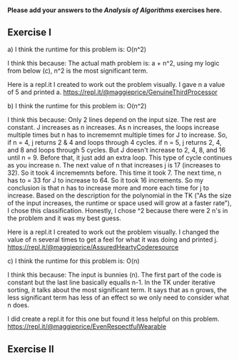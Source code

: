 #### Please add your answers to the **_Analysis of Algorithms_** exercises here.

## Exercise I

a)
I think the runtime for this problem is: O(n^2)

I think this because:
The actual math problem is: a + n^2, using my logic from below (c), n^2 is the most significant term.

<!-- Each time the problem is ran, the same amount gets added each time. So, when I look at the graph on the iterative sorting page in the TK, n goes up one and over one each time creating a linear "curve". In my example where n = 5, the points are (a, a+n^3) (0, 25), (25, 50), (50, 75), (75, 100), and (100, 125). I get a linear line when I plot them. (I think i changed my mind. My previous answer was O(n) -->

Here is a repl.it I created to work out the problem visually.
I gave n a value of 5 and printed a.
https://repl.it/@maggieprice/GenuineThirdProcessor

b)
I think the runtime for this problem is: O(n^2)

I think this because:
Only 2 lines depend on the input size. The rest are constant. J increases as n increases. As n increases, the loops increase multiple times but n has to incrememnt multiple times for J to increase. So, if n = 4, j returns 2 & 4 and loops through 4 cycles. if n = 5, j returns 2, 4, and 8 and loops through 5 cycles. But J doesn't increase to 2, 4, 8, and 16 until n = 9. Before that, it just add an extra loop. This type of cycle continues as you increase n. The next value of n that increases j is 17 (increases to 32). So it took 4 incrememnts before. This time it took 7. The next time, n has to = 33 for J to increase to 64. So it took 16 increments. So my conclusion is that n has to increase more and more each time for j to increase. Based on the description for the polynomial in the TK ("As the size of the input increases, the runtime or space used will grow at a faster rate"), I chose this classification. Honestly, I chose ^2 because there were 2 n's in the problem and it was my best guess.

Here is a repl.it I created to work out the problem visually.
I changed the value of n several times to get a feel for what it was doing and printed j.
https://repl.it/@maggieprice/AssuredHeartyCoderesource

c)
I think the runtime for this problem is: O(n)

I think this because:
The input is bunnies (n). The first part of the code is constant but the last line basically equalls n-1. In the TK under iterative sorting, it talks about the most significant term. It says that as n grows, the less significant term has less of an effect so we only need to consider what n does.

I did create a repl.it for this one but found it less helpful on this problem.
https://repl.it/@maggieprice/EvenRespectfulWearable

## Exercise II
